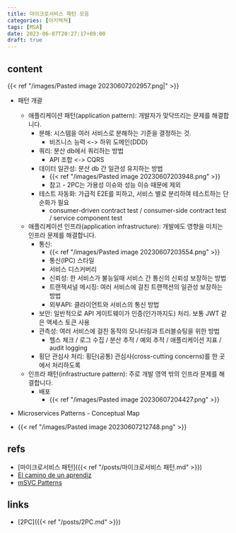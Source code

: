 ```yaml
---
title: 마이크로서비스 패턴 모음
categories: [아키텍처]
tags: [MSA]
date: 2023-06-07T20:27:17+09:00
draft: true
---
```


## content
{{< ref "/images/Pasted image 20230607202957.png|" >}}
- 패턴 개괄
	- 애플리케이션 패턴(application pattern): 개발자가 맞닥뜨리는 문제를 해결합니다.
		- 분해: 시스템을 여러 서비스로 분해하는 기준을 결정하는 것. 
			- 비즈니스 능력 <-> 하위 도메인(DDD)
		- 쿼리: 분산 db에서 쿼리하는 방법
			- API 조합 <-> CQRS
		- 데이터 일관성: 분산 db 간 일관성 유지하는 방법
			- {{< ref "/images/Pasted image 20230607203948.png" >}}
			- 참고 - 2PC는 가용성 이슈와 성능 이슈 때문에 제외
		- 테스트 자동화: 가급적 E2E를 피하고, 서비스 별로 분리하여 테스트하는 단순화가 필요
			- consumer-driven contract test / consumer-side contract test / service component test
	- 애플리케이션 인프라(application infrastructure): 개발에도 영향을 미치는 인프라 문제를 해결합니다.
		- 통신: 
			- {{< ref "/images/Pasted image 20230607203554.png" >}}
			- 통신(IPC) 스타일
			- 서비스 디스커버리
			- 신뢰성: 한 서비스가 불능일때 서비스 간 통신의 신뢰성 보장하는 방법
			- 트랜잭셔널 메시징: 여러 서비스에 걸친 트랜잭션의 일관성 보장하는 방법
			- 외부API: 클라이언트와 서비스의 통신 방법
		- 보안: 일반적으로 API 게이트웨이가 인증(인가까지도) 처리. 보통 JWT 같은 액세스 토큰 사용
		- 관측성: 여러 서비스에 걸친 동작의 모니터링과 트러블슈팅을 위한 방법
			- 헬스 체크 / 로그 수집 / 분산 추적 / 예외 추적 / 애플리케이션 지표 / audit logging
		- 횡단 관심사 처리: 횡단(공통) 관심사(cross-cutting concerns)를 한 곳에서 처리하도록
	- 인프라 패턴(infrastructure pattern): 주로 개발 영역 밖의 인프라 문제를 해결합니다.
		- 배포
			- {{< ref "/images/Pasted image 20230607204427.png" >}}




- Microservices Patterns - Conceptual Map
- {{< ref "/images/Pasted image 20230607212748.png" >}}

## refs
- [마이크로서비스 패턴]({{< ref "/posts/마이크로서비스 패턴.md" >}})
- [El camino de un aprendiz](https://elcaminodeunaprendiz.com/posts/microservices-patterns-conceptual-map/)
- [mSVC Patterns](https://app.mural.co/t/cloudingegration6924/m/cloudingegration6924/1598872302455/cb40356de0e1fcc36618a25f5f5e2ed18761f3ca?sender=2ef1d10b-fa13-4233-9bde-912b9bd214c2)


## links
- [2PC]({{< ref "/posts/2PC.md" >}})
